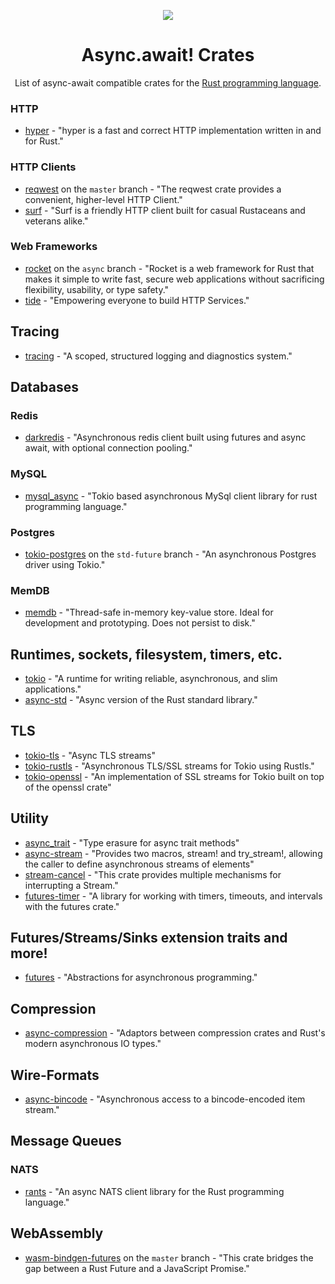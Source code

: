 
<p align="center">
  <img align="center" src="https://raw.githubusercontent.com/rust-lang/crates.io/master/public/cargo.png"/>
</p>
<h1 align="center">Async.await! Crates</h1>
<p align="center">List of async-await compatible crates for the <a href="https://www.rust-lang.org/">Rust programming language</a>.</p>


### HTTP
- [hyper](https://docs.rs/hyper/latest) - "hyper is a fast and correct HTTP implementation written in and for Rust."

### HTTP Clients
- [reqwest](https://docs.rs/reqwest/latest) on the `master` branch - "The reqwest crate provides a convenient, higher-level HTTP Client."
- [surf](https://docs.rs/surf/latest) - "Surf is a friendly HTTP client built for casual Rustaceans and veterans alike."

### Web Frameworks
- [rocket](https://docs.rs/rocket/latest/) on the `async` branch - "Rocket is a web framework for Rust that makes it simple to write fast, secure web applications without sacrificing flexibility, usability, or type safety."
- [tide](https://docs.rs/tide/latest/) - "Empowering everyone to build HTTP Services."

## Tracing

- [tracing](https://docs.rs/tracing/latest/) - "A scoped, structured logging and diagnostics system."

## Databases

### Redis
- [darkredis](https://docs.rs/darkredis/latest) - "Asynchronous redis client built using futures and async await, with optional connection pooling."

### MySQL
- [mysql_async](https://docs.rs/mysql_async/latest) - "Tokio based asynchronous MySql client library for rust programming language."

### Postgres
- [tokio-postgres](https://docs.rs/tokio-postgres/latest) on the `std-future` branch - "An asynchronous Postgres driver using Tokio."

### MemDB
- [memdb](https://docs.rs/memdb/latest) - "Thread-safe in-memory key-value store. Ideal for development and prototyping. Does not persist to disk."

## Runtimes, sockets, filesystem, timers, etc.

- [tokio](https://docs.rs/tokio/latest) - "A runtime for writing reliable, asynchronous, and slim applications."
- [async-std](https://docs.rs/async-std/latest) - "Async version of the Rust standard library."

## TLS

- [tokio-tls](https://docs.rs/tokio-tls/latest) - "Async TLS streams"
- [tokio-rustls](https://docs.rs/tokio_rustls/latest) - "Asynchronous TLS/SSL streams for Tokio using Rustls."
- [tokio-openssl](https://docs.rs/tokio-openssl/latest) - "An implementation of SSL streams for Tokio built on top of the openssl crate"

## Utility

- [async_trait](https://docs.rs/async-trait/latest) - "Type erasure for async trait methods"
- [async-stream]("https://docs.rs/async-stream/latest) - "Provides two macros, stream! and try_stream!, allowing the caller to define asynchronous streams of elements"
- [stream-cancel](https://docs.rs/stream-cancel/latest) - "This crate provides multiple mechanisms for interrupting a Stream."
- [futures-timer](https://docs.rs/futures-timer/latest/) - "A library for working with timers, timeouts, and intervals with the futures crate."

## Futures/Streams/Sinks extension traits and more!

- [futures](https://rust-lang-nursery.github.io/futures-api-docs/0.3.0-alpha.18/futures/) - "Abstractions for asynchronous programming."

## Compression

- [async-compression](https://docs.rs/async-compression/latest) - "Adaptors between compression crates and Rust's modern asynchronous IO types."

## Wire-Formats

- [async-bincode](https://docs.rs/async-bincode/latest) - "Asynchronous access to a bincode-encoded item stream."

## Message Queues

### NATS

- [rants](https://docs.rs/crate/rants/latest) - "An async NATS client library for the Rust programming language."

## WebAssembly

- [wasm-bindgen-futures](https://rustwasm.github.io/wasm-bindgen/api/wasm_bindgen_futures/) on the `master` branch - "This crate bridges the gap between a Rust Future and a JavaScript Promise."
